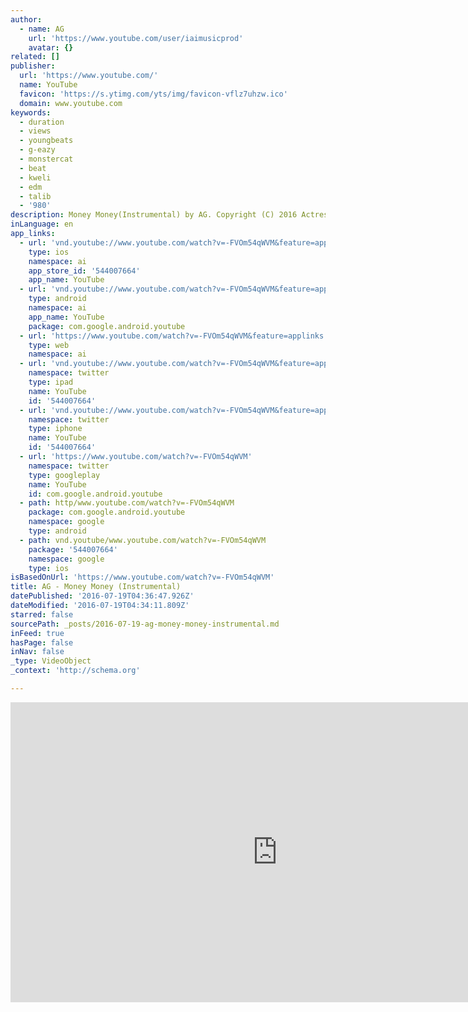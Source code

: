 ```yaml
---
author:
  - name: AG
    url: 'https://www.youtube.com/user/iaimusicprod'
    avatar: {}
related: []
publisher:
  url: 'https://www.youtube.com/'
  name: YouTube
  favicon: 'https://s.ytimg.com/yts/img/favicon-vflz7uhzw.ico'
  domain: www.youtube.com
keywords:
  - duration
  - views
  - youngbeats
  - g-eazy
  - monstercat
  - beat
  - kweli
  - edm
  - talib
  - '980'
description: Money Money(Instrumental) by AG. Copyright (C) 2016 Actress Records.
inLanguage: en
app_links:
  - url: 'vnd.youtube://www.youtube.com/watch?v=-FVOm54qWVM&feature=applinks'
    type: ios
    namespace: ai
    app_store_id: '544007664'
    app_name: YouTube
  - url: 'vnd.youtube://www.youtube.com/watch?v=-FVOm54qWVM&feature=applinks'
    type: android
    namespace: ai
    app_name: YouTube
    package: com.google.android.youtube
  - url: 'https://www.youtube.com/watch?v=-FVOm54qWVM&feature=applinks'
    type: web
    namespace: ai
  - url: 'vnd.youtube://www.youtube.com/watch?v=-FVOm54qWVM&feature=applinks'
    namespace: twitter
    type: ipad
    name: YouTube
    id: '544007664'
  - url: 'vnd.youtube://www.youtube.com/watch?v=-FVOm54qWVM&feature=applinks'
    namespace: twitter
    type: iphone
    name: YouTube
    id: '544007664'
  - url: 'https://www.youtube.com/watch?v=-FVOm54qWVM'
    namespace: twitter
    type: googleplay
    name: YouTube
    id: com.google.android.youtube
  - path: http/www.youtube.com/watch?v=-FVOm54qWVM
    package: com.google.android.youtube
    namespace: google
    type: android
  - path: vnd.youtube/www.youtube.com/watch?v=-FVOm54qWVM
    package: '544007664'
    namespace: google
    type: ios
isBasedOnUrl: 'https://www.youtube.com/watch?v=-FVOm54qWVM'
title: AG - Money Money (Instrumental)
datePublished: '2016-07-19T04:36:47.926Z'
dateModified: '2016-07-19T04:34:11.809Z'
starred: false
sourcePath: _posts/2016-07-19-ag-money-money-instrumental.md
inFeed: true
hasPage: false
inNav: false
_type: VideoObject
_context: 'http://schema.org'

---
```

<iframe src="https://cdn.embedly.com/widgets/media.html?src=https%3A%2F%2Fwww.youtube.com%2Fembed%2F-FVOm54qWVM%3Ffeature%3Doembed&amp;url=http%3A%2F%2Fwww.youtube.com%2Fwatch%3Fv%3D-FVOm54qWVM&amp;image=https%3A%2F%2Fi.ytimg.com%2Fvi%2F-FVOm54qWVM%2Fhqdefault.jpg&amp;key=b7d04c9b404c499eba89ee7072e1c4f7&amp;type=text%2Fhtml&amp;schema=youtube" width="854" height="480" scrolling="no" frameborder="0" allowfullscreen="" style=""></iframe>